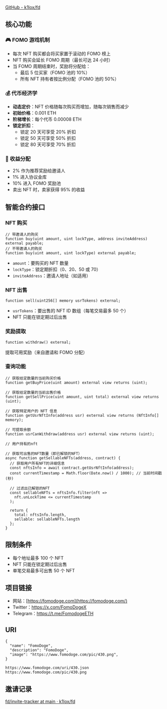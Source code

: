 [GitHub - k1lox/fd](https://github.com/k1lox/fd)

## 核心功能

### 🎮 FOMO 游戏机制

- 每次 NFT 购买都会将买家置于滚动的 FOMO 榜上
- NFT 购买会延长 FOMO 周期（最长可达 24 小时）
- 当 FOMO 周期结束时，奖励将分配给：
    - 最后 5 位买家（FOMO 池的 10%）
    - 所有 NFT 持有者按比例分配（FOMO 池的 50%）

### 💰 代币经济学

- **动态定价**：NFT 价格随每次购买而增加，随每次销售而减少
- **初始价格**：0.001 ETH
- **阶梯增长**：每个代币 0.00008 ETH
- **锁定折扣**：
    - 锁定 20 天可享受 20% 折扣
    - 锁定 50 天可享受 50% 折扣
    - 锁定 80 天可享受 70% 折扣

### 💸 收益分配

- 2% 作为推荐奖励给邀请人
- 1% 进入协议金库
- 10% 进入 FOMO 奖励池
- 卖出 NFT 时，卖家获得 95% 的收益

## 智能合约接口

### NFT 购买

```solidity
// 带邀请人的购买
function buy(uint amount, uint lockType, address inviteAddress) external payable;
// 不带邀请人的购买
function buy(uint amount, uint lockType) external payable;
```

- `amount`：要购买的 NFT 数量
- `lockType`：锁定期折扣（0、20、50 或 70）
- `inviteAddress`：邀请人地址（如适用）

### NFT 出售

```solidity
function sell(uint256[] memory usrTokens) external;
```

- `usrTokens`：要出售的 NFT ID 数组（每笔交易最多 50 个）
- NFT 只能在锁定期过后出售

### 奖励提取

```solidity
function withdraw() external;
```

提取可用奖励（来自邀请和 FOMO 分配）

### 查询功能

```solidity
// 获取给定数量的当前购买价格
function getBuyPrice(uint amount) external view returns (uint);

// 获取给定数量的当前出售价格
function getSellPrice(uint amount, uint total) external view returns (uint);

// 获取特定用户的 NFT 信息
function getUsrNftInfo(address usr) external view returns (NftInfo[] memory);

// 可提取余额
function usrCanWithdraw(address usr) external view returns (uint);

// 用户持有的nft

```

```tsx
// 获取可出售的NFT数量（即已解锁的NFT）
async function getSellableNFTs(address, contract) {
  // 获取用户所有NFT的详细信息
  const nftsInfo = await contract.getUsrNftInfo(address);
  const currentTimestamp = Math.floor(Date.now() / 1000); // 当前时间戳(秒)
  
  // 过滤出已解锁的NFT
  const sellableNFTs = nftsInfo.filter(nft => 
    nft.unLockTime <= currentTimestamp
  );
  
  return {
    total: nftsInfo.length,
    sellable: sellableNFTs.length
  };
}
```

## 限制条件

- 每个地址最多 100 个 NFT
- NFT 只能在锁定期过后出售
- 单笔交易最多可出售 50 个 NFT

## 项目链接

- 网站：[https://fomodoge.com](https://fomodoge.com/)
- Twitter：https://x.com/FomoDogeX
- Telegram：https://t.me/FomodogeETH

## URI

```tsx
{
  "name": "FomoDoge",
  "description": "FomoDoge",
  "image": "https://www.fomodoge.com/pic/430.png",
}

https://www.fomodoge.com/uri/430.json
https://www.fomodoge.com/pic/430.png
```

## 邀请记录

[fd/invite-tracker at main · k1lox/fd](https://github.com/k1lox/fd/tree/main/invite-tracker)